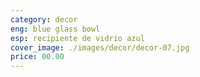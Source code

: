 ```yaml
---
category: decor
eng: blue glass bowl
esp: recipiente de vidrio azul
cover_image: ./images/decor/decor-07.jpg
price: 00.00
---
```

 
